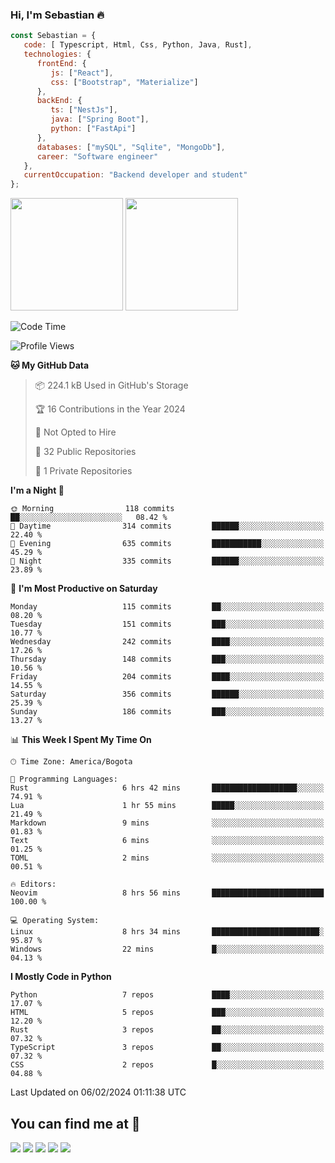### Hi, I'm Sebastian :fire:

```js
const Sebastian = {
   code: [ Typescript, Html, Css, Python, Java, Rust],
   technologies: {
      frontEnd: {
         js: ["React"],
         css: ["Bootstrap", "Materialize"]
      },
      backEnd: {
         ts: ["NestJs"],
         java: ["Spring Boot"],
         python: ["FastApi"]
      },
      databases: ["mySQL", "Sqlite", "MongoDb"],
      career: "Software engineer"
   },
   currentOccupation: "Backend developer and student"
};
```
<div>
<img height=180em src="https://github-readme-stats.vercel.app/api?username=XantX&theme=gruvbox&show_icons=true"/>
<img height=180em src="https://github-readme-stats.vercel.app/api/top-langs/?username=XantX&layout=compact&theme=gruvbox"/>
</div>

<!--START_SECTION:waka-->
![Code Time](http://img.shields.io/badge/Code%20Time-25%20hrs%2053%20mins-blue)

![Profile Views](http://img.shields.io/badge/Profile%20Views-1-blue)

**🐱 My GitHub Data** 

> 📦 224.1 kB Used in GitHub's Storage 
 > 
> 🏆 16 Contributions in the Year 2024
 > 
> 🚫 Not Opted to Hire
 > 
> 📜 32 Public Repositories 
 > 
> 🔑 1 Private Repositories 
 > 
**I'm a Night 🦉** 

```text
🌞 Morning                118 commits         ██░░░░░░░░░░░░░░░░░░░░░░░   08.42 % 
🌆 Daytime                314 commits         ██████░░░░░░░░░░░░░░░░░░░   22.40 % 
🌃 Evening                635 commits         ███████████░░░░░░░░░░░░░░   45.29 % 
🌙 Night                  335 commits         ██████░░░░░░░░░░░░░░░░░░░   23.89 % 
```
📅 **I'm Most Productive on Saturday** 

```text
Monday                   115 commits         ██░░░░░░░░░░░░░░░░░░░░░░░   08.20 % 
Tuesday                  151 commits         ███░░░░░░░░░░░░░░░░░░░░░░   10.77 % 
Wednesday                242 commits         ████░░░░░░░░░░░░░░░░░░░░░   17.26 % 
Thursday                 148 commits         ███░░░░░░░░░░░░░░░░░░░░░░   10.56 % 
Friday                   204 commits         ████░░░░░░░░░░░░░░░░░░░░░   14.55 % 
Saturday                 356 commits         ██████░░░░░░░░░░░░░░░░░░░   25.39 % 
Sunday                   186 commits         ███░░░░░░░░░░░░░░░░░░░░░░   13.27 % 
```


📊 **This Week I Spent My Time On** 

```text
🕑︎ Time Zone: America/Bogota

💬 Programming Languages: 
Rust                     6 hrs 42 mins       ███████████████████░░░░░░   74.91 % 
Lua                      1 hr 55 mins        █████░░░░░░░░░░░░░░░░░░░░   21.49 % 
Markdown                 9 mins              ░░░░░░░░░░░░░░░░░░░░░░░░░   01.83 % 
Text                     6 mins              ░░░░░░░░░░░░░░░░░░░░░░░░░   01.25 % 
TOML                     2 mins              ░░░░░░░░░░░░░░░░░░░░░░░░░   00.51 % 

🔥 Editors: 
Neovim                   8 hrs 56 mins       █████████████████████████   100.00 % 

💻 Operating System: 
Linux                    8 hrs 34 mins       ████████████████████████░   95.87 % 
Windows                  22 mins             █░░░░░░░░░░░░░░░░░░░░░░░░   04.13 % 
```

**I Mostly Code in Python** 

```text
Python                   7 repos             ████░░░░░░░░░░░░░░░░░░░░░   17.07 % 
HTML                     5 repos             ███░░░░░░░░░░░░░░░░░░░░░░   12.20 % 
Rust                     3 repos             ██░░░░░░░░░░░░░░░░░░░░░░░   07.32 % 
TypeScript               3 repos             ██░░░░░░░░░░░░░░░░░░░░░░░   07.32 % 
CSS                      2 repos             █░░░░░░░░░░░░░░░░░░░░░░░░   04.88 % 
```




 Last Updated on 06/02/2024 01:11:38 UTC
<!--END_SECTION:waka-->

## You can find me at :eyes:

<div> 
  <a href="https://www.instagram.com/zxantx" target="_blank"><img src="https://img.shields.io/badge/-Instagram-%23E4405F?style=for-the-badge&logo=instagram&logoColor=white" target="_blank"></a>
 	<a href="https://www.twitch.tv/xantxx" target="_blank"><img src="https://img.shields.io/badge/Twitch-9146FF?style=for-the-badge&logo=twitch&logoColor=white" target="_blank"></a>
  <a href = "mailto:sebastian.diaz.trabajo@gmail.com"><img src="https://img.shields.io/badge/-Gmail-%23333?style=for-the-badge&logo=gmail&logoColor=white" target="_blank"></a>
  <a href="https://www.linkedin.com/in/sebastian-diaz-torres/" target="_blank"><img src="https://img.shields.io/badge/-LinkedIn-%230077B5?style=for-the-badge&logo=linkedin&logoColor=white" target="_blank"></a> 
    <a href="https://sebastiandiazweb.com/" target="_blank"><img src="https://img.shields.io/badge/-web-%23333?style=for-the-badge&logo=google-chrome&logoColor=yellow" target="_blank"></a> 
  
</div>

